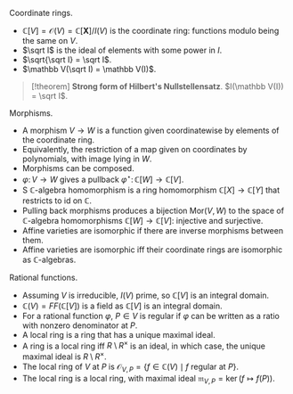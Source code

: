 Coordinate rings.
- $\mathbb C[V] = \mathcal O(V) = \mathbb C[\mathbf X]/I(V)$ is the coordinate ring: functions modulo being the same on $V$.
- $\sqrt I$ is the ideal of elements with some power in $I$.
- $\sqrt{\sqrt I} = \sqrt I$.
- $\mathbb V(\sqrt I) = \mathbb V(I)$.

> [!theorem]
> **Strong form of Hilbert's Nullstellensatz**. $I(\mathbb V(I)) = \sqrt I$.

Morphisms.
- A morphism $V \to W$ is a function given coordinatewise by elements of the coordinate ring.
- Equivalently, the restriction of a map given on coordinates by polynomials, with image lying in $W$.
- Morphisms can be composed.
- $\varphi \colon V \to W$ gives a pullback $\varphi^\star \colon \mathbb C[W] \to \mathbb C[V]$.
- S $\mathbb C$-algebra homomorphism is a ring homomorphism $\mathbb C[X] \to \mathbb C[Y]$ that restricts to $\mathrm{id}$ on $\mathbb C$.
- Pulling back morphisms produces a bijection $\mathrm{Mor}(V,W)$ to the space of $\mathbb C$-algebra homomorphisms $\mathbb C[W] \to \mathbb C[V]$: injective and surjective.
- Affine varieties are isomorphic if there are inverse morphisms between them.
- Affine varieties are isomorphic iff their coordinate rings are isomorphic as $\mathbb C$-algebras.

Rational functions.
- Assuming $V$ is irreducible, $I(V)$ prime, so $\mathbb C[V]$ is an integral domain.
- $\mathbb C(V) = FF(\mathbb C[V])$ is a field as $\mathbb C[V]$ is an integral domain.
- For a rational function $\varphi$, $P \in V$ is regular if $\varphi$ can be written as a ratio with nonzero denominator at $P$.
- A local ring is a ring that has a unique maximal ideal.
- A ring is a local ring iff $R \setminus R^\times$ is an ideal, in which case, the unique maximal ideal is $R \setminus R^\times$.
- The local ring of $V$ at $P$ is $\mathcal O_{V,P} = \{f \in \mathbb C(V) \mid f \text{ regular at } P\}$.
- The local ring is a local ring, with maximal ideal $\mathfrak m_{V,P} = \ker (f \mapsto f(P))$.